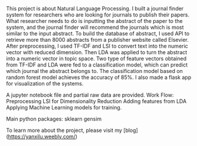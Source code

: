 This project is about Natural Language Processing. I built a journal finder system for researchers who are looking for journals to publish their papers. What researcher needs to do is inputting the abstract of the paper to the system, and the journal finder will recommend the journals which is most similar to the input abstract. To build the database of abstract, I used API to retrieve more than 8000 abstracts from a publisher website called Elsevier. After preprocessing, I used TF-IDF and LSI to convert text into the numeric vector with reduced dimension. Then LDA was applied to turn the abstract into a numeric vector in topic space. Two type of feature vectors obtained from TF-IDF and LDA were fed to a classification model, which can predict which journal the abstract belongs to. The classification model based on random forest model achieves the accuracy of 85%. I also made a flask app for visualization of the systems. 

A jupyter notebook file and partial raw data are provided.
Work Flow:
Preprocessing
LSI for Dimensionality Reduction
Adding features from LDA
Applying Machine Learning models for training.

Main python packages:
sklearn
gensim



To learn more about the project, please visit my [blog] (https://yanxilu.weebly.com/)
